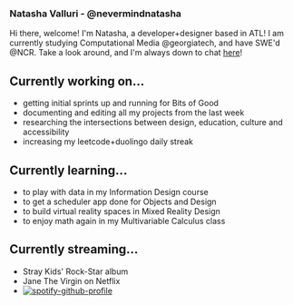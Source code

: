### Natasha Valluri - @nevermindnatasha 

<!--
[![Linkedin Badge](https://img.shields.io/badge/-[linkedin]-blue?style=flat&logo=Linkedin&logoColor=white&link=[linkedin-link])](https://www.linkedin.com/in/[linkedin]/)
[![Medium Badge](https://img.shields.io/badge/-@[medium]-000000?style=flat&labelColor=000000&logo=Medium&link=https://medium.com/@[medium])](https://medium.com/@[medium])
[![Website Badge](https://img.shields.io/badge/-[website]-47CCCC?style=flat&logo=Google-Chrome&logoColor=white&link=[website-link])](https://[website])
[![Twitter Badge](https://img.shields.io/badge/-@[twitter]-1ca0f1?style=flat&labelColor=1ca0f1&logo=twitter&logoColor=white&link=https://twitter.com/_[twitter])](https://twitter.com/_[twitter])
[![Instagram Badge](https://img.shields.io/badge/-@[instagram]-purple?style=flat&logo=instagram&logoColor=white&link=https://instagram.com/_[instagram]/)](https://instagram.com/_[instagram])
[![Gmail Badge](https://img.shields.io/badge/-[email]-c14438?style=flat&logo=Gmail&logoColor=white&link=mailto:[email])](mailto:[email]) -->

Hi there, welcome! I'm Natasha, a developer+designer based in ATL! I am currently studying Computational Media @georgiatech, and have SWE'd @NCR. Take a look around, and I'm always down to chat [here](https://www.linkedin.com/in/natashavalluri/)!

## Currently working on...
- getting initial sprints up and running for Bits of Good
- documenting and editing all my projects from the last week
- researching the intersections between design, education, culture and accessibility
- increasing my leetcode+duolingo daily streak

## Currently learning...
- to play with data in my Information Design course
- to get a scheduler app done for Objects and Design
- to build virtual reality spaces in Mixed Reality Design
- to enjoy math again in my Multivariable Calculus class

## Currently streaming...
- Stray Kids' Rock-Star album
- Jane The Virgin on Netflix
- [![spotify-github-profile](https://spotify-github-profile.vercel.app/api/view?uid=ku74er9acsmv7o3ad13502jq6&cover_image=true&theme=default&show_offline=false&background_color=121212&interchange=false)](https://github.com/kittinan/spotify-github-profile)
<!--
**natasha-png/natasha-png** is a ✨ _special_ ✨ repository because its `README.md` (this file) appears on your GitHub profile.

Here are some ideas to get you started:

- 🔭 I’m currently working on ...
- 🌱 I’m currently learning ...
- 👯 I’m looking to collaborate on ...
- 🤔 I’m looking for help with ...
- 💬 Ask me about ...
- 📫 How to reach me: ...
- 😄 Pronouns: ...
- ⚡ Fun fact: ...
-->
